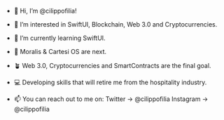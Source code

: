 - 👋 Hi, I’m @cilippofilia!

- 👀 I’m interested in SwiftUI, Blockchain, Web 3.0 and Cryptocurrencies.
- 🌱 I’m currently learning SwiftUI.
- 🌿 Moralis & Cartesi OS are next.
- 🪴 Web 3.0, Cryptocurrencies and SmartContracts are the final goal.

- 💻 Developing skills that will retire me from the hospitality industry.


- 📫 You can reach out to me on:
  Twitter   -> @cilippofilia
  Instagram -> @cilippofilia

<!---
cilippofilia/cilippofilia is a ✨ special ✨ repository because its `README.md` (this file) appears on your GitHub profile.
You can click the Preview link to take a look at your changes.
--->
